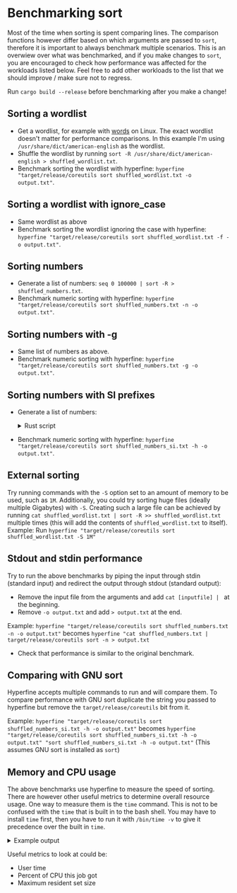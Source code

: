 # Benchmarking sort

Most of the time when sorting is spent comparing lines. The comparison functions however differ based
on which arguments are passed to `sort`, therefore it is important to always benchmark multiple scenarios.
This is an overwiew over what was benchmarked, and if you make changes to `sort`, you are encouraged to check
how performance was affected for the workloads listed below. Feel free to add other workloads to the
list that we should improve / make sure not to regress.

Run `cargo build --release` before benchmarking after you make a change!

## Sorting a wordlist

-   Get a wordlist, for example with [words](<https://en.wikipedia.org/wiki/Words_(Unix)>) on Linux. The exact wordlist
    doesn't matter for performance comparisons. In this example I'm using `/usr/share/dict/american-english` as the wordlist.
-   Shuffle the wordlist by running `sort -R /usr/share/dict/american-english > shuffled_wordlist.txt`.
-   Benchmark sorting the wordlist with hyperfine: `hyperfine "target/release/coreutils sort shuffled_wordlist.txt -o output.txt"`.

## Sorting a wordlist with ignore_case

-   Same wordlist as above
-   Benchmark sorting the wordlist ignoring the case with hyperfine: `hyperfine "target/release/coreutils sort shuffled_wordlist.txt -f -o output.txt"`.

## Sorting numbers

-   Generate a list of numbers: `seq 0 100000 | sort -R > shuffled_numbers.txt`.
-   Benchmark numeric sorting with hyperfine: `hyperfine "target/release/coreutils sort shuffled_numbers.txt -n -o output.txt"`.

## Sorting numbers with -g

-   Same list of numbers as above.
-   Benchmark numeric sorting with hyperfine: `hyperfine "target/release/coreutils sort shuffled_numbers.txt -g -o output.txt"`.

## Sorting numbers with SI prefixes

-   Generate a list of numbers:
    <details>
      <summary>Rust script</summary>

    ## Cargo.toml

    ```toml
    [dependencies]
    rand = "0.8.3"
    ```

    ## main.rs

    ```rust
    use rand::prelude::*;
    fn main() {
      let suffixes = ['k', 'K', 'M', 'G', 'T', 'P', 'E', 'Z', 'Y'];
      let mut rng = thread_rng();
      for _ in 0..100000 {
          println!(
              "{}{}",
              rng.gen_range(0..1000000),
              suffixes.choose(&mut rng).unwrap()
          )
      }
    }

    ```

    ## running

    `cargo run > shuffled_numbers_si.txt`

    </details>

-   Benchmark numeric sorting with hyperfine: `hyperfine "target/release/coreutils sort shuffled_numbers_si.txt -h -o output.txt"`.

## External sorting

Try running commands with the `-S` option set to an amount of memory to be used, such as `1M`. Additionally, you could try sorting
huge files (ideally multiple Gigabytes) with `-S`. Creating such a large file can be achieved by running `cat shuffled_wordlist.txt | sort -R >> shuffled_wordlist.txt`
multiple times (this will add the contents of `shuffled_wordlist.txt` to itself).
Example: Run `hyperfine "target/release/coreutils sort shuffled_wordlist.txt -S 1M"`

## Stdout and stdin performance

Try to run the above benchmarks by piping the input through stdin (standard input) and redirect the
output through stdout (standard output):

-   Remove the input file from the arguments and add `cat [inputfile] | ` at the beginning.
-   Remove `-o output.txt` and add `> output.txt` at the end.

Example: `hyperfine "target/release/coreutils sort shuffled_numbers.txt -n -o output.txt"` becomes
`hyperfine "cat shuffled_numbers.txt | target/release/coreutils sort -n > output.txt`

-   Check that performance is similar to the original benchmark.

## Comparing with GNU sort

Hyperfine accepts multiple commands to run and will compare them. To compare performance with GNU sort
duplicate the string you passed to hyperfine but remove the `target/release/coreutils` bit from it.

Example: `hyperfine "target/release/coreutils sort shuffled_numbers_si.txt -h -o output.txt"` becomes
`hyperfine "target/release/coreutils sort shuffled_numbers_si.txt -h -o output.txt" "sort shuffled_numbers_si.txt -h -o output.txt"`
(This assumes GNU sort is installed as `sort`)

## Memory and CPU usage

The above benchmarks use hyperfine to measure the speed of sorting. There are however other useful metrics to determine overall
resource usage. One way to measure them is the `time` command. This is not to be confused with the `time` that is built in to the bash shell.
You may have to install `time` first, then you have to run it with `/bin/time -v` to give it precedence over the built in `time`.

<details>
      <summary>Example output</summary>

      Command being timed: "target/release/coreutils sort shuffled_numbers.txt"
      User time (seconds): 0.10
      System time (seconds): 0.00
      Percent of CPU this job got: 365%
      Elapsed (wall clock) time (h:mm:ss or m:ss): 0:00.02
      Average shared text size (kbytes): 0
      Average unshared data size (kbytes): 0
      Average stack size (kbytes): 0
      Average total size (kbytes): 0
      Maximum resident set size (kbytes): 25360
      Average resident set size (kbytes): 0
      Major (requiring I/O) page faults: 0
      Minor (reclaiming a frame) page faults: 5802
      Voluntary context switches: 462
      Involuntary context switches: 73
      Swaps: 0
      File system inputs: 1184
      File system outputs: 0
      Socket messages sent: 0
      Socket messages received: 0
      Signals delivered: 0
      Page size (bytes): 4096
      Exit status: 0

</details>

Useful metrics to look at could be:

-   User time
-   Percent of CPU this job got
-   Maximum resident set size
